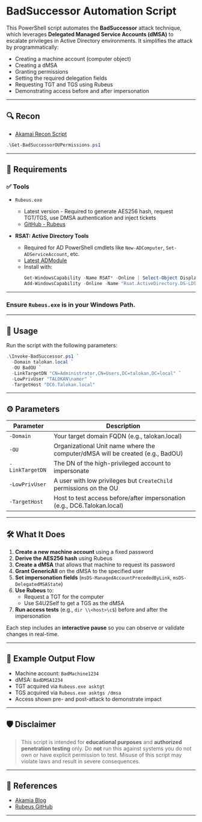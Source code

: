 # BadSuccessor Automation Script

This PowerShell script automates the **BadSuccessor** attack technique, which leverages **Delegated Managed Service Accounts (dMSA)** to escalate privileges in Active Directory environments. It simplifies the attack by programmatically:

- Creating a machine account (computer object)
- Creating a dMSA
- Granting permissions
- Setting the required delegation fields
- Requesting TGT and TGS using Rubeus
- Demonstrating access before and after impersonation

---

## 🔍 Recon

- [Akamai Recon Script](https://github.com/akamai/BadSuccessor)
```powershell
.\Get-BadSuccessorOUPermissions.ps1
```

---

## 🔧 Requirements

### ✅ Tools
- `Rubeus.exe`
  - Latest version - Required to generate AES256 hash, request TGT/TGS, use DMSA authentication and inject tickets
  - [GitHub - Rubeus](https://github.com/GhostPack/Rubeus)

- **RSAT: Active Directory Tools**
  - Required for AD PowerShell cmdlets like `New-ADComputer`, `Set-ADServiceAccount`, etc.
  - [Latest ADModule](https://learn.microsoft.com/en-us/powershell/module/activedirectory/?view=windowsserver2025-ps)
  - Install with:
    ```powershell
    Get-WindowsCapability -Name RSAT* -Online | Select-Object DisplayName, State
    Add-WindowsCapability -Online -Name "Rsat.ActiveDirectory.DS-LDS.Tools~~~~0.0.1.0"
    ```

---

### Ensure `Rubeus.exe` is in your Windows Path.

---

## 🚀 Usage

Run the script with the following parameters:

```powershell
.\Invoke-BadSuccessor.ps1 `
  -Domain talokan.local `
  -OU BadOU `
  -LinkTargetDN "CN=Administrator,CN=Users,DC=talokan,DC=local" `
  -LowPrivUser "TALOKAN\namor" `
  -TargetHost "DC6.Talokan.local"
```

---

## ⚙️ Parameters

| Parameter       | Description                                                                 |
|----------------|-----------------------------------------------------------------------------|
| `-Domain`       | Your target domain FQDN (e.g., talokan.local)                               |
| `-OU`           | Organizational Unit name where the computer/dMSA will be created (e.g., BadOU) |
| `-LinkTargetDN` | The DN of the high-privileged account to impersonate                         |
| `-LowPrivUser`  | A user with low privileges but `CreateChild` permissions on the OU          |
| `-TargetHost`   | Host to test access before/after impersonation (e.g., DC6.Talokan.local)     |

---

## 🛠️ What It Does

1. **Create a new machine account** using a fixed password
2. **Derive the AES256 hash** using Rubeus
3. **Create a dMSA** that allows that machine to request its password
4. **Grant GenericAll** on the dMSA to the specified user
5. **Set impersonation fields** (`msDS-ManagedAccountPrecededByLink`, `msDS-DelegatedMSAState`)
6. **Use Rubeus** to:
   - Request a TGT for the computer
   - Use S4U2Self to get a TGS as the dMSA
7. **Run access tests** (e.g., `dir \\<host>\c$`) before and after the impersonation

Each step includes an **interactive pause** so you can observe or validate changes in real-time.

---

## 🧪 Example Output Flow

- Machine account: `BadMachine1234`
- dMSA: `BadDMSA1234`
- TGT acquired via `Rubeus.exe asktgt`
- TGS acquired via `Rubeus.exe asktgs /dmsa`
- Access shown pre- and post-attack to demonstrate impact

---

## 🛡 Disclaimer

> This script is intended for **educational purposes** and **authorized penetration testing** only. Do **not** run this against systems you do not own or have explicit permission to test. Misuse of this script may violate laws and result in severe consequences.

---

## 📎 References

- [Akamia Blog](https://www.akamai.com/blog/security-research/abusing-dmsa-for-privilege-escalation-in-active-directory)
- [Rubeus GitHub](https://github.com/GhostPack/Rubeus)

---
